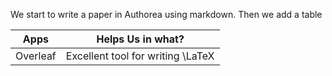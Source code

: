 We start to write a paper in Authorea using markdown. Then we add a table 

| Apps | Helps Us in what? |
|------|-------------------|
| Overleaf | Excellent tool for writing \LaTeX |
